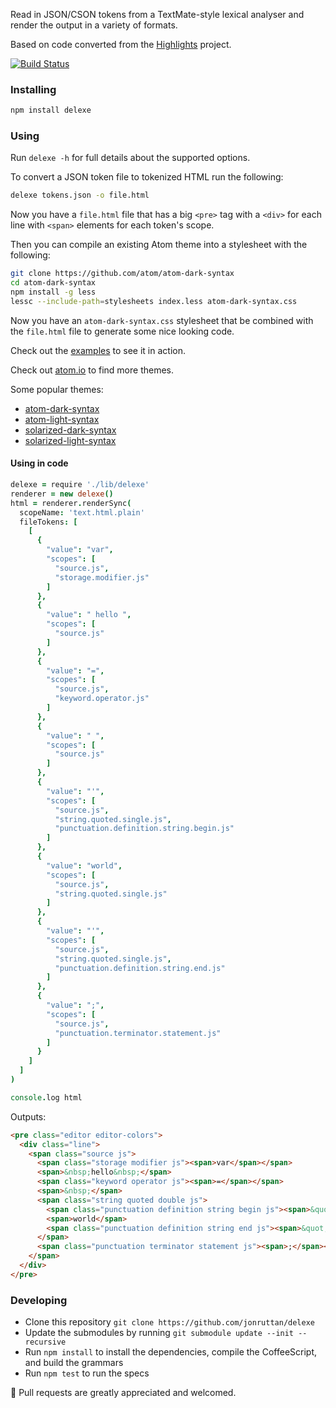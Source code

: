 Read in JSON/CSON tokens from a TextMate-style lexical analyser and render the output in a variety of formats.

Based on code converted from the [Highlights](https://github.com/atom/highlights) project.

[![Build Status](https://travis-ci.org/jonruttan/delexe.svg)](https://travis-ci.org/jonruttan/delexe)

### Installing

```sh
npm install delexe
```

### Using

Run `delexe -h` for full details about the supported options.

To convert a JSON token file to tokenized HTML run the following:

```sh
delexe tokens.json -o file.html
```

Now you have a `file.html` file that has a big `<pre>` tag with a `<div>` for
each line with `<span>` elements for each token's scope.

Then you can compile an existing Atom theme into a stylesheet with the
following:

```sh
git clone https://github.com/atom/atom-dark-syntax
cd atom-dark-syntax
npm install -g less
lessc --include-path=stylesheets index.less atom-dark-syntax.css
```

Now you have an `atom-dark-syntax.css` stylesheet that be combined with
the `file.html` file to generate some nice looking code.

Check out the [examples](https://jonruttan.github.io/delexe/examples) to see
it in action.

Check out [atom.io](https://atom.io/packages) to find more themes.

Some popular themes:
  * [atom-dark-syntax](https://github.com/atom/atom-dark-syntax)
  * [atom-light-syntax](https://github.com/atom/atom-light-syntax)
  * [solarized-dark-syntax](https://github.com/atom/solarized-dark-syntax)
  * [solarized-light-syntax](https://github.com/atom/solarized-light-syntax)

#### Using in code

```coffee
delexe = require './lib/delexe'
renderer = new delexe()
html = renderer.renderSync(
  scopeName: 'text.html.plain'
  fileTokens: [
    [
      {
        "value": "var",
        "scopes": [
          "source.js",
          "storage.modifier.js"
        ]
      },
      {
        "value": " hello ",
        "scopes": [
          "source.js"
        ]
      },
      {
        "value": "=",
        "scopes": [
          "source.js",
          "keyword.operator.js"
        ]
      },
      {
        "value": " ",
        "scopes": [
          "source.js"
        ]
      },
      {
        "value": "'",
        "scopes": [
          "source.js",
          "string.quoted.single.js",
          "punctuation.definition.string.begin.js"
        ]
      },
      {
        "value": "world",
        "scopes": [
          "source.js",
          "string.quoted.single.js"
        ]
      },
      {
        "value": "'",
        "scopes": [
          "source.js",
          "string.quoted.single.js",
          "punctuation.definition.string.end.js"
        ]
      },
      {
        "value": ";",
        "scopes": [
          "source.js",
          "punctuation.terminator.statement.js"
        ]
      }
    ]
  ]
)

console.log html
```

Outputs:

```html
<pre class="editor editor-colors">
  <div class="line">
    <span class="source js">
      <span class="storage modifier js"><span>var</span></span>
      <span>&nbsp;hello&nbsp;</span>
      <span class="keyword operator js"><span>=</span></span>
      <span>&nbsp;</span>
      <span class="string quoted double js">
        <span class="punctuation definition string begin js"><span>&quot;</span></span>
        <span>world</span>
        <span class="punctuation definition string end js"><span>&quot;</span></span>
      </span>
      <span class="punctuation terminator statement js"><span>;</span></span>
    </span>
  </div>
</pre>
```

### Developing

* Clone this repository `git clone https://github.com/jonruttan/delexe`
* Update the submodules by running `git submodule update --init --recursive`
* Run `npm install` to install the dependencies, compile the CoffeeScript, and
  build the grammars
* Run `npm test` to run the specs

:green_heart: Pull requests are greatly appreciated and welcomed.
